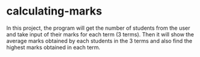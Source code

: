 # calculating-marks
In this project, the program will get the number of students from the user and take input of their marks for each term (3 terms). Then it will show the average marks obtained by each students in the 3 terms and also find the highest marks obtained in each term.
